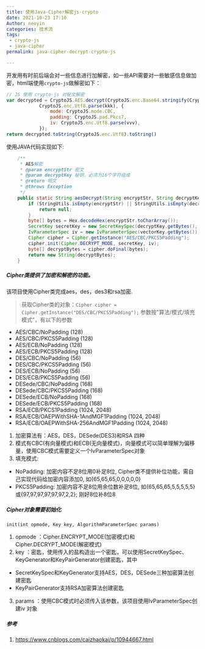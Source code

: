 ```yaml
---
title: 使用Java-Cipher解密js-crypto
date: 2021-10-23 17:10
Author: neoyin
categories: 技术流
tags:
 - crypto-js
 - java-cipher
permalink: java-cipher-decrypt-crypto-js

---
```




开发用有时前后端会对一些信息进行加解密，如一些API需要对一些敏感信息做加密，html端使用`crypto-js`做解密如下：

```js
// JS 使用 crypto-js 对秘文解密
var decrypted = CryptoJS.AES.decrypt(CryptoJS.enc.Base64.stringify(CryptoJS.enc.Hex.parse(string)),
            CryptoJS.enc.Utf8.parse(kkk), {
                mode: CryptoJS.mode.CBC,
                padding: CryptoJS.pad.Pkcs7,
                iv: CryptoJS.enc.Utf8.parse(vvv),
            });
return decrypted.toString(CryptoJS.enc.Utf8).toString()
```

使用JAVA代码实现如下:

```java
    /**
     * AES解密
     * @param encryptStr 密文
     * @param decryptKey 秘钥，必须为16个字符组成
     * @return 明文
     * @throws Exception
     */
    public static String aesDecrypt(String encryptStr, String decryptKey,String vectorKey) throws Exception {
        if (StringUtils.isEmpty(encryptStr) || StringUtils.isEmpty(decryptKey)) {
            return null;
        }
        byte[] bytes = Hex.decodeHex(encryptStr.toCharArray());
        SecretKey secretKey = new SecretKeySpec(decryptKey.getBytes(), "AES");
        IvParameterSpec iv = new IvParameterSpec(vectorKey.getBytes());
        Cipher cipher = Cipher.getInstance("AES/CBC/PKCS5Padding");
        cipher.init(Cipher.DECRYPT_MODE, secretKey, iv);
        byte[] decryptBytes = cipher.doFinal(bytes);
        return new String(decryptBytes);
    }
```

##### Cipher类提供了加密和解密的功能。

该项目使用Cipher类完成aes，des，des3和rsa加密.
> 获取Cipher类的对象：`Cipher cipher = Cipher.getInstance("DES/CBC/PKCS5Padding");` 参数按"算法/模式/填充模式"，有以下的参数

- AES/CBC/NoPadding (128)
- AES/CBC/PKCS5Padding (128)
- AES/ECB/NoPadding (128)
- AES/ECB/PKCS5Padding (128)
- DES/CBC/NoPadding (56)
- DES/CBC/PKCS5Padding (56)
- DES/ECB/NoPadding (56)
- DES/ECB/PKCS5Padding (56)
- DESede/CBC/NoPadding (168)
- DESede/CBC/PKCS5Padding (168)
- DESede/ECB/NoPadding (168)
- DESede/ECB/PKCS5Padding (168)
- RSA/ECB/PKCS1Padding (1024, 2048)
- RSA/ECB/OAEPWithSHA-1AndMGF1Padding (1024, 2048)
- RSA/ECB/OAEPWithSHA-256AndMGF1Padding (1024, 2048)
1. 加密算法有：AES，DES，DESede(DES3)和RSA 四种
2. 模式有CBC(有向量模式)和ECB(无向量模式)，向量模式可以简单理解为偏移量，使用CBC模式需要定义一个IvParameterSpec对象
3. 填充模式:
- NoPadding: 加密内容不足8位用0补足8位, Cipher类不提供补位功能，需自己实现代码给加密内容添加0, 如{65,65,65,0,0,0,0,0}
- PKCS5Padding: 加密内容不足8位用余位数补足8位, 如{65,65,65,5,5,5,5,5}或{97,97,97,97,97,97,2,2}; 刚好8位补8位8

##### Cipher对象需要初始化

`init(int opmode, Key key, AlgorithmParameterSpec params)`
1. opmode ：Cipher.ENCRYPT_MODE(加密模式)和 Cipher.DECRYPT_MODE(解密模式)
2. key ：密匙，使用传入的盐构造出一个密匙，可以使用SecretKeySpec、KeyGenerator和KeyPairGenerator创建密匙，其中
- SecretKeySpec和KeyGenerator支持AES，DES，DESede三种加密算法创建密匙
- KeyPairGenerator支持RSA加密算法创建密匙
3. params ：使用CBC模式时必须传入该参数，该项目使用IvParameterSpec创建iv 对象



##### 参考

1. <https://www.cnblogs.com/caizhaokai/p/10944667.html>
